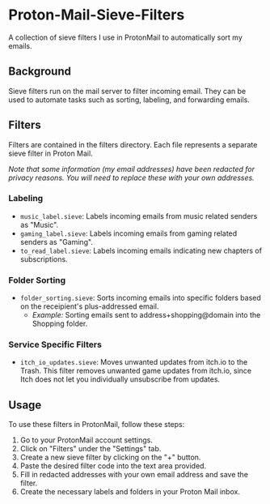 # Proton-Mail-Sieve-Filters

A collection of sieve filters I use in ProtonMail to automatically sort my emails.

## Background

Sieve filters run on the mail server to filter incoming email. They can be used to automate tasks such as sorting, labeling, and forwarding emails.

## Filters

Filters are contained in the filters directory. Each file represents a separate sieve filter in Proton Mail.

*Note that some information (my email addresses) have been redacted for privacy reasons. You will need to replace these with your own addresses.*

### Labeling

* `music_label.sieve`: Labels incoming emails from music related senders as "Music".
* `gaming_label.sieve`: Labels incoming emails from gaming related senders as "Gaming".
* `to_read_label.sieve`: Labels incoming emails indicating new chapters of subscriptions.

### Folder Sorting

* `folder_sorting.sieve`: Sorts incoming emails into specific folders based on the receipient's plus-addressed email.
  * *Example:* Sorting emails sent to address+shopping@domain into the Shopping folder.

### Service Specific Filters

* `itch_io_updates.sieve`: Moves unwanted updates from itch.io to the Trash. This filter removes unwanted game updates from itch.io, since Itch does not let you individually unsubscribe from updates.

## Usage

To use these filters in ProtonMail, follow these steps:

1. Go to your ProtonMail account settings.
2. Click on "Filters" under the "Settings" tab.
3. Create a new sieve filter by clicking on the "+" button.
4. Paste the desired filter code into the text area provided.
5. Fill in redacted addresses with your own email address and save the filter.
6. Create the necessary labels and folders in your Proton Mail inbox.
